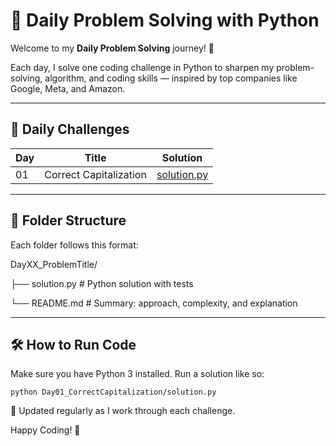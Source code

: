 # 🧠 Daily Problem Solving with Python

Welcome to my **Daily Problem Solving** journey! 🚀 
 
Each day, I solve one coding challenge in Python to sharpen my problem-solving, algorithm, and coding skills — inspired by top companies like Google, Meta, and Amazon.

---

## 📅 Daily Challenges

| Day | Title | Solution |
|-----|-----------------------|----------|
| 01  | Correct Capitalization| [solution.py](Day01_CorrectCapitalization/solution.py) |

---

## 📂 Folder Structure

Each folder follows this format:

DayXX_ProblemTitle/

├── solution.py # Python solution with tests

└── README.md # Summary: approach, complexity, and explanation

---

## 🛠 How to Run Code

Make sure you have Python 3 installed. Run a solution like so:

```
python Day01_CorrectCapitalization/solution.py

```

📌 Updated regularly as I work through each challenge.

Happy Coding! 🙌
